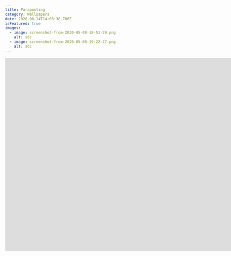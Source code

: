 ```yaml
---
title: Paraponting
category: Wallpapers
date: 2020-08-14T14:03:38.786Z
isFeatured: true
images:
  - image: screenshot-from-2020-05-08-18-51-29.png
    alt: sdc
  - image: screenshot-from-2020-05-08-19-22-27.png
    alt: sdc
---
```


<iframe width="1585" height="627" src="https://www.youtube.com/embed/4KYs-5GYZBU" frameborder="0" allow="accelerometer; autoplay; encrypted-media; gyroscope; picture-in-picture" allowfullscreen></iframe>
